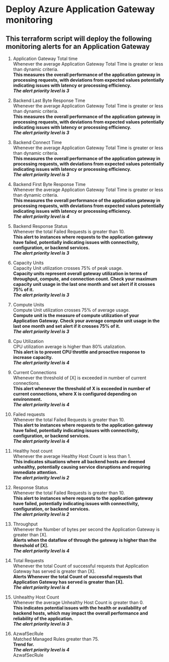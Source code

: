 # Deploy Azure Application Gateway monitoring
## This terraform script will deploy the following monitoring alerts for an Application Gateway

1. Application Gateway Total time  
Whenever the average Application Gateway Total Time is greater or less than dynamic criteria.  
**This measures the overall performance of the application gateway in processing requests, with deviations from expected values potentially indicating issues with latency or processing efficiency.**  
***The alert priority level is 3***  

2. Backend Last Byte Response Time  
Whenever the average Application Gateway Total Time is greater or less than dynamic criteria.  
**This measures the overall performance of the application gateway in processing requests, with deviations from expected values potentially indicating issues with latency or processing efficiency.**  
***The alert priority level is 3***  

3. Backend Connect Time  
Whenever the average Application Gateway Total Time is greater or less than dynamic criteria.  
**This measures the overall performance of the application gateway in processing requests, with deviations from expected values potentially indicating issues with latency or processing efficiency.**  
***The alert priority level is 3***  

4. Backend First Byte Response Time  
Whenever the average Application Gateway Total Time is greater or less than dynamic criteria.  
**This measures the overall performance of the application gateway in processing requests, with deviations from expected values potentially indicating issues with latency or processing efficiency.**  
***The alert priority level is 4***  

5. Backend Response Status  
Whenever the total Failed Requests is greater than 10.  
**This alert to instances where requests to the application gateway have failed, potentially indicating issues with connectivity, configuration, or backend services.**  
***The alert priority level is 3***  

6. Capacity Units  
Capacity Unit utilization crosses 75% of peak usage.  
**Capacity units represent overall gateway utilization in terms of throughput, compute, and connection count. Check your maximum capacity unit usage in the last one month and set alert if it crosses 75% of it.**  
***The alert priority level is 3***  

7. Compute Units  
Compute Unit utilization crosses 75% of average usage.  
**Compute unit is the measure of compute utilization of your Application Gateway. Check your average compute unit usage in the last one month and set alert if it crosses 75% of it.**  
***The alert priority level is 3***  

8. Cpu Utilization  
CPU utilization average is higher than 80% utalization.  
**This alert is to prevent CPU throttle and proactive response to increase capacity.**  
***The alert priority level is 4***  

9. Current Connections  
Whenever the threshold of [X] is exceeded in number of current connections.  
**This alert whenever the threshold of X is exceeded in number of current connections, where X is configured depending on environment.**  
***The alert priority level is 4***  

10. Failed requests  
Whenever the total Failed Requests is greater than 10.  
**This alert to instances where requests to the application gateway have failed, potentially indicating issues with connectivity, configuration, or backend services.**  
***The alert priority level is 4***  

11. Healthy host count  
Whenever the average Healthy Host Count is less than 1.  
**This indicates situations where all backend hosts are deemed unhealthy, potentially causing service disruptions and requiring immediate attention.**  
***The alert priority level is 2***  

12. Response Status  
Whenever the total Failed Requests is greater than 10.  
**This alert to instances where requests to the application gateway have failed, potentially indicating issues with connectivity, configuration, or backend services.**  
***The alert priority level is 2***  

13. Throughput  
Whenever the Number of bytes per second the Application Gateway is greater than [X].  
**Alerts when the dataflow of through the gateway is higher than the threshold of [X].**  
***The alert priority level is 4***  

14. Total Requests  
Whenever the total Count of successful requests that Application Gateway has served is greater than [X].  
**Alerts Whenever the total Count of successful requests that Application Gateway has served is greater than [X].**  
***The alert priority level is 4***  

15. Unhealthy Host Count  
Whenever the average Unhealthy Host Count is greater than 0.  
**This indicates potential issues with the health or availability of backend hosts, which may impact the overall performance and reliability of the application.**  
***The alert priority level is 3***  

16. AzwafSecRule  
Matched Managed Rules greater than 75.  
**Trend for.**  
***The alert priority level is 4***  
AzwafSecRule
